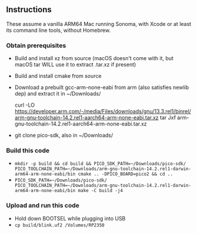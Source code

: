 ## Instructions

These assume a vanilla ARM64 Mac running Sonoma, with Xcode or at least its command line tools, without Homebrew.

### Obtain prerequisites

- Build and install xz from source (macOS doesn't come with it, but macOS tar WILL use it to extract .tar.xz if present)
- Build and install cmake from source
- Download a prebuilt gcc-arm-none-eabi from arm (also satisfies newlib dep) and extract it in ~/Downloads/

    curl -LO https://developer.arm.com/-/media/Files/downloads/gnu/13.3.rel1/binrel/arm-gnu-toolchain-14.2.rel1-aarch64-arm-none-eabi.tar.xz
    tar Jxf arm-gnu-toolchain-14.2.rel1-aarch64-arm-none-eabi.tar.xz

- git clone pico-sdk, also in ~/Downloads/

### Build this code

- `mkdir -p build && cd build && PICO_SDK_PATH=~/Downloads/pico-sdk/ PICO_TOOLCHAIN_PATH=~/Downloads/arm-gnu-toolchain-14.2.rel1-darwin-arm64-arm-none-eabi/bin cmake .. -DPICO_BOARD=pico2 && cd ..`
- `PICO_SDK_PATH=~/Downloads/pico-sdk/ PICO_TOOLCHAIN_PATH=~/Downloads/arm-gnu-toolchain-14.2.rel1-darwin-arm64-arm-none-eabi/bin make -C build -j4`

### Upload and run this code

- Hold down BOOTSEL while plugging into USB
- `cp build/blink.uf2 /Volumes/RP2350`
